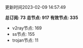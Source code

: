 更新时间2023-02-09 14:57:49

**总订阅: 73**
**总节点: 917**
**有效节点: 335**
- v2ray节点: 169
- ss节点: 155
- trojan节点: 11
